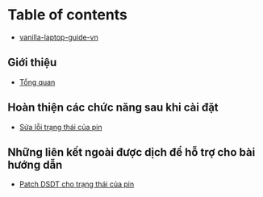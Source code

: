 # Table of contents

* [vanilla-laptop-guide-vn](README.md)

## Giới thiệu

* [Tổng quan](gioi-thieu/tong-quan.md)

## Hoàn thiện các chức năng sau khi cài đặt <a id="sau-cai-dat"></a>

* [Sửa lỗi trạng thái của pin](sau-cai-dat/sua-loi-trang-thai-cua-pin.md)

## Những liên kết ngoài được dịch để hỗ trợ cho bài hướng dẫn

* [Patch DSDT cho trạng thái của pin](nhung-lien-ket-ngoai-duoc-dich-de-ho-tro-cho-bai-huong-dan/patch-dsdt-cho-trang-thai-cua-pin.md)

